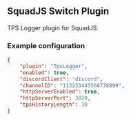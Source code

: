 ## SquadJS Switch Plugin
TPS Logger plugin for SquadJS.

### Example configuration
```json
{
    "plugin": "TpsLogger",
    "enabled": true,
    "discordClient": "discord",
    "channelID": "112233445566778899",
    "httpServerEnabled": true,
    "httpServerPort": 3030,
    "tpsHistoryLength": 30
}
```
